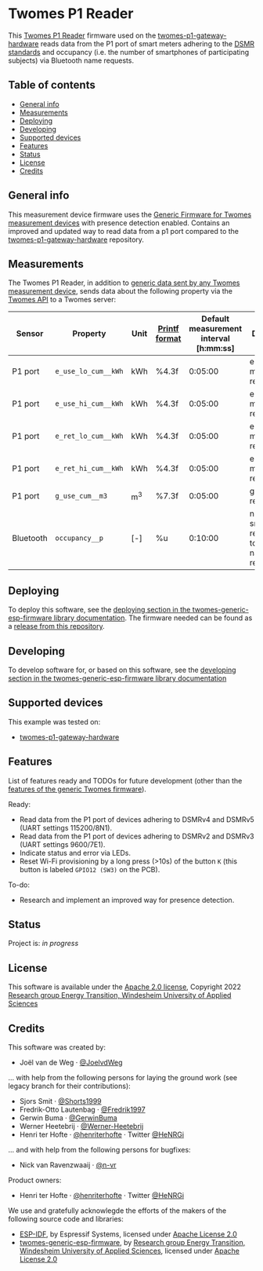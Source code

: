 # Twomes P1 Reader
This [Twomes P1 Reader](https://github.com/energietransitie/twomes-p1-reader-firmware) firmware used on the [twomes-p1-gateway-hardware](https://github.com/energietransitie/twomes-p1-gateway-hardware) reads data from the P1 port of smart meters adhering to the [DSMR standards](https://www.netbeheernederland.nl/dossiers/slimme-meter-15/documenten) and occupancy (i.e. the number of smartphones of participating subjects) via Bluetooth name requests.

## Table of contents
* [General info](#general-info)
* [Measurements](#measurements)
* [Deploying](#deploying)
* [Developing](#developing) 
* [Supported devices](#supported-devices)
* [Features](#features)
* [Status](#status)
* [License](#license)
* [Credits](#credits)

## General info
This measurement device firmware uses the [Generic Firmware for Twomes measurement devices](https://github.com/energietransitie/twomes-generic-esp-firmware) with presence detection enabled. Contains an improved and updated way to read data from a p1 port compared to the  [twomes-p1-gateway-hardware](https://github.com/energietransitie/twomes-p1-gateway-hardware) repository. 


## Measurements

The Twomes P1 Reader, in addition to [generic data sent by any Twomes measurement device](https://github.com/energietransitie/twomes-generic-esp-firmware#readme), sends data about the following property via the [Twomes API](https://github.com/energietransitie/twomes-backoffice-api) to a Twomes server:

| Sensor | Property           | Unit | [Printf format](https://en.wikipedia.org/wiki/Printf_format_string) | Default measurement interval \[h:mm:ss\] | Description                            |
|--------|--------------------|------|--------|-------------------|----------------------------------------|
| P1 port   | `e_use_lo_cum__kWh`         | kWh   | %4.3f   | 0:05:00           | electricity meter reading                        |
| P1 port   | `e_use_hi_cum__kWh`         | kWh   | %4.3f   | 0:05:00           | electricity meter reading                        |
| P1 port   | `e_ret_lo_cum__kWh`         | kWh   | %4.3f   | 0:05:00           | electricity meter reading                        |
| P1 port   | `e_ret_hi_cum__kWh`         | kWh   | %4.3f   | 0:05:00           | electricity meter reading                        |
| P1 port   | `g_use_cum__m3`         |  m<sup>3</sup>  | %7.3f   | 0:05:00           | gas meter reading                        |
| Bluetooth  | `occupancy__p`         | [-]   | %u   | 0:10:00           | number of smartphones responding to Bluetooth name request                        |

## Deploying
To deploy this software, see the [deploying section in the twomes-generic-esp-firmware library documentation](https://www.energietransitiewindesheim.nl/twomes-generic-esp-firmware/deploying/prerequisites/). The firmware needed can be found as a [release from this repository](https://github.com/energietransitie/twomes-p1-reader-firmware). 

## Developing
To develop software for, or based on this software, see the [developing section in the twomes-generic-esp-firmware library documentation](https://www.energietransitiewindesheim.nl/twomes-generic-esp-firmware/starting/prerequisites/)

## Supported devices
This example was tested on:
- [twomes-p1-gateway-hardware](https://github.com/energietransitie/twomes-p1-gateway-hardware)

## Features
List of features ready and TODOs for future development (other than the [features of the generic Twomes firmware](https://github.com/energietransitie/twomes-generic-esp-firmware#features)). 

Ready:
* Read data from the P1 port of devices adhering to DSMRv4 and DSMRv5 (UART settings 115200/8N1).
* Read data from the P1 port of devices adhering to DSMRv2 and DSMRv3 (UART settings 9600/7E1).
* Indicate status and error via LEDs.
* Reset Wi-Fi provisioning by a long press (>10s) of the button `K` (this button is labeled `GPIO12 (SW3)` on the PCB). 

To-do:
* Research and implement an improved way for presence detection.

## Status
Project is: _in progress_

## License
This software is available under the [Apache 2.0 license](./LICENSE), Copyright 2022 [Research group Energy Transition, Windesheim University of Applied Sciences](https://windesheim.nl/energietransitie) 

## Credits
This software was created by:
* Joël van de Weg · [@JoelvdWeg](https://github.com/JoelvdWeg)

... with help from the following persons for laying the ground work (see legacy branch for their contributions):
* Sjors Smit ·  [@Shorts1999](https://github.com/Shorts1999)
* Fredrik-Otto Lautenbag ·  [@Fredrik1997](https://github.com/Fredrik1997)
* Gerwin Buma ·  [@GerwinBuma](https://github.com/GerwinBuma) 
* Werner Heetebrij ·  [@Werner-Heetebrij](https://github.com/Werner-Heetebrij)
* Henri ter Hofte · [@henriterhofte](https://github.com/henriterhofte) · Twitter [@HeNRGi](https://twitter.com/HeNRGi)

... and with help from the following persons for bugfixes:
* Nick van Ravenzwaaij · [@n-vr](https://github.com/n-vr)

Product owners:
* Henri ter Hofte · [@henriterhofte](https://github.com/henriterhofte) · Twitter [@HeNRGi](https://twitter.com/HeNRGi)

We use and gratefully acknowlegde the efforts of the makers of the following source code and libraries:
* [ESP-IDF](https://github.com/espressif/esp-idf), by Espressif Systems, licensed under [Apache License 2.0](https://github.com/espressif/esp-idf/blob/9d34a1cd42f6f63b3c699c3fe8ec7216dd56f36a/LICENSE)
* [twomes-generic-esp-firmware](https://github.com/energietransitie/twomes-generic-esp-firmware), by [Research group Energy Transition, Windesheim University of Applied Sciences](https://windesheim.nl/energietransitie), licensed under [Apache License 2.0](https://github.com/energietransitie/twomes-generic-esp-firmware/blob/main/LICENSE.md)
